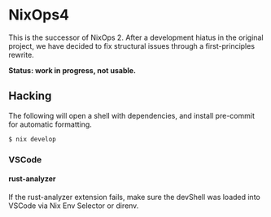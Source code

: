 
# NixOps4

This is the successor of NixOps 2.
After a development hiatus in the original project, we have decided to fix structural issues through a first-principles rewrite.

**Status: work in progress, not usable.**

## Hacking

The following will open a shell with dependencies, and install pre-commit for automatic formatting.

```console
$ nix develop
```

### VSCode

#### rust-analyzer

If the rust-analyzer extension fails, make sure the devShell was loaded into VSCode via Nix Env Selector or direnv.
